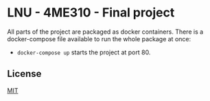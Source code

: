 # LNU - 4ME310 - Final project

All parts of the project are packaged as docker containers. There is a docker-compose file available to run the whole package at once:

- `docker-compose up` starts the project at port 80.

## License
[MIT](LICENSE)
